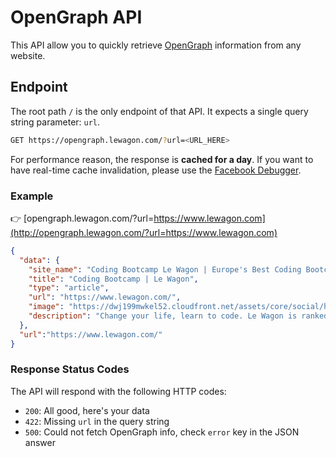 # OpenGraph API

This API allow you to quickly retrieve [OpenGraph](https://ogp.me/) information from any website.

## Endpoint

The root path `/` is the only endpoint of that API. It expects a single query string parameter: `url`.

```bash
GET https://opengraph.lewagon.com/?url=<URL_HERE>
```

For performance reason, the response is **cached for a day**. If you want to have real-time cache invalidation, please use the [Facebook Debugger](https://developers.facebook.com/tools/debug/).

### Example

:point_right: [opengraph.lewagon.com/?url=https://www.lewagon.com](http://opengraph.lewagon.com/?url=https://www.lewagon.com)

```json
{
  "data": {
    "site_name": "Coding Bootcamp Le Wagon | Europe's Best Coding Bootcamp",
    "title": "Coding Bootcamp | Le Wagon",
    "type": "article",
    "url": "https://www.lewagon.com/",
    "image": "https://dwj199mwkel52.cloudfront.net/assets/core/social/home-card-82f54b75841da25d31c2e99d673e68152942dfd3d7275380508a63f0d951b484.jpg",
    "description": "Change your life, learn to code. Le Wagon is ranked as the world's best coding bootcamp and has enabled thousands of people to change their careers."
  },
  "url":"https://www.lewagon.com/"
}
```

### Response Status Codes

The API will respond with the following HTTP codes:

- `200`: All good, here's your data
- `422`: Missing `url` in the query string
- `500`: Could not fetch OpenGraph info, check `error` key in the JSON answer
